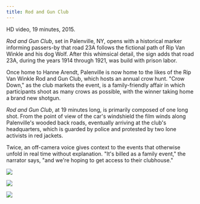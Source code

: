 ```yaml
---
title: Rod and Gun Club
---
```


HD video, 19 minutes, 2015.

_Rod and Gun Club_, set in Palenville, NY, opens with a historical marker informing passers-by that road 23A follows the fictional path of Rip Van Winkle and his dog Wolf. After this whimsical detail, the sign adds that road 23A, during the years 1914 through 1921, was build with prison labor.

Once home to Hanne Arendt, Palenville is now home to the likes of the Rip Van Winkle Rod and Gun Club, which hosts an annual crow hunt. "Crow Down," as the club markets the event, is a family-friendly affair in which participants shoot as many crows as possible, with the winner taking home a brand new shotgun.

_Rod and Gun Club_, at 19 minutes long, is primarily composed of one long shot. From the point of view of the car's windshield the film winds along Palenville's wooded back roads, eventually arriving at the club's headquarters, which is guarded by police and protested by two lone activists in red jackets.

Twice, an off-camera voice gives context to the events that otherwise unfold in real time without explanation. "It's billed as a family event," the narrator says, "and we're hoping to get access to their clubhouse."

![]({{assets}}/images/rod-gun-club/clubhouse-2.jpg)

![]({{assets}}/images/rod-gun-club/protesters.jpg)

![]({{assets}}/images/rod-gun-club/squad-car.jpg)